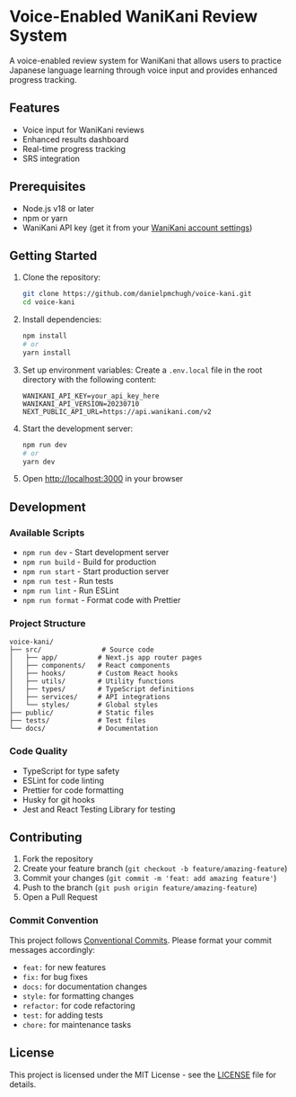 # Voice-Enabled WaniKani Review System

A voice-enabled review system for WaniKani that allows users to practice Japanese language learning through voice input and provides enhanced progress tracking.

## Features

- Voice input for WaniKani reviews
- Enhanced results dashboard
- Real-time progress tracking
- SRS integration

## Prerequisites

- Node.js v18 or later
- npm or yarn
- WaniKani API key (get it from your [WaniKani account settings](https://www.wanikani.com/settings/personal_access_tokens))

## Getting Started

1. Clone the repository:

   ```bash
   git clone https://github.com/danielpmchugh/voice-kani.git
   cd voice-kani
   ```

2. Install dependencies:

   ```bash
   npm install
   # or
   yarn install
   ```

3. Set up environment variables:
   Create a `.env.local` file in the root directory with the following content:

   ```env
   WANIKANI_API_KEY=your_api_key_here
   WANIKANI_API_VERSION=20230710
   NEXT_PUBLIC_API_URL=https://api.wanikani.com/v2
   ```

4. Start the development server:

   ```bash
   npm run dev
   # or
   yarn dev
   ```

5. Open [http://localhost:3000](http://localhost:3000) in your browser

## Development

### Available Scripts

- `npm run dev` - Start development server
- `npm run build` - Build for production
- `npm run start` - Start production server
- `npm run test` - Run tests
- `npm run lint` - Run ESLint
- `npm run format` - Format code with Prettier

### Project Structure

```
voice-kani/
├── src/               # Source code
│   ├── app/          # Next.js app router pages
│   ├── components/   # React components
│   ├── hooks/        # Custom React hooks
│   ├── utils/        # Utility functions
│   ├── types/        # TypeScript definitions
│   ├── services/     # API integrations
│   └── styles/       # Global styles
├── public/           # Static files
├── tests/            # Test files
└── docs/             # Documentation
```

### Code Quality

- TypeScript for type safety
- ESLint for code linting
- Prettier for code formatting
- Husky for git hooks
- Jest and React Testing Library for testing

## Contributing

1. Fork the repository
2. Create your feature branch (`git checkout -b feature/amazing-feature`)
3. Commit your changes (`git commit -m 'feat: add amazing feature'`)
4. Push to the branch (`git push origin feature/amazing-feature`)
5. Open a Pull Request

### Commit Convention

This project follows [Conventional Commits](https://www.conventionalcommits.org/). Please format your commit messages accordingly:

- `feat:` for new features
- `fix:` for bug fixes
- `docs:` for documentation changes
- `style:` for formatting changes
- `refactor:` for code refactoring
- `test:` for adding tests
- `chore:` for maintenance tasks

## License

This project is licensed under the MIT License - see the [LICENSE](LICENSE) file for details.
